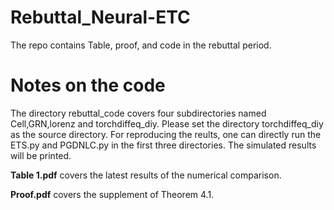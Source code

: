 # Rebuttal_Neural-ETC
The repo contains Table, proof, and code in the rebuttal period.

# Notes on the code
The directory rebuttal_code covers four subdirectories named Cell,GRN,lorenz and torchdiffeq_diy. Please set the directory torchdiffeq_diy as the source directory. For reproducing the reults, one can directly run the ETS.py and PGDNLC.py in the first three directories. The simulated results will be printed.

**Table 1.pdf** covers the latest results of the numerical comparison.

**Proof.pdf** covers the supplement of Theorem 4.1.
